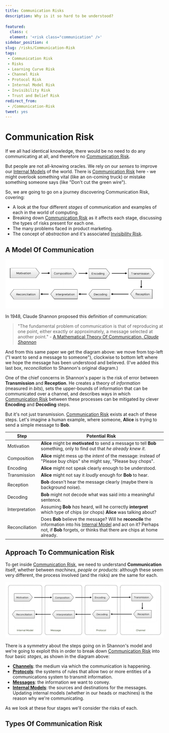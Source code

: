 ```yaml
---
title: Communication Risks
description: Why is it so hard to be understood?

featured: 
  class: c
  element: '<risk class="communication" />'
sidebar_position: 4
slug: /risks/Communication-Risk
tags:
 - Communication Risk
 - Risks
 - Learning Curve Risk
 - Channel Risk
 - Protocol Risk
 - Internal Model Risk
 - Invisibility Risk
 - Trust and Belief Risk
redirect_from: 
 - /Communication-Risk
tweet: yes
---
```


# Communication Risk

If we all had identical knowledge, there would be no need to do any communicating at all, and therefore no [Communication Risk](Communication-Risk.md).  

But people are not all-knowing oracles.  We rely on our _senses_ to improve our [Internal Models](../thinking/Glossary.md#internal-model) of the world. There is [Communication Risk](Communication-Risk.md) here - we might overlook something vital (like an on-coming truck) or mistake something someone says (like "Don't cut the green wire").  

So, we are going to go on a journey discovering Communication Risk, covering:

- A look at the four different _stages_ of communication and examples of each in the world of computing.
- Breaking down [Communication Risk](Communication-Risk.md) as it affects each stage, discussing the types of risks present for each one.
- The many problems faced in product marketing.
- The concept of _abstraction_ and it's associated [Invisibility Risk](#invisibility-risk). 

## A Model Of Communication

![Shannon's Communication Model](/img/generated/risks/communication/communication_1.png)

In 1948, Claude Shannon proposed this definition of communication:

> "The fundamental problem of communication is that of reproducing at one point, either exactly or approximately, a message selected at another point." - [A Mathematical Theory Of Communication, _Claude Shannon_](https://en.wikipedia.org/wiki/A_Mathematical_Theory_of_Communication)  

And from this same paper we get the diagram above:  we move from top-left ("I want to send a message to someone"), clockwise to bottom left where we hope the message has been understood and believed.  (I've added this last box, _reconciliation_ to Shannon's original diagram.)

One of the chief concerns in Shannon's paper is the risk of error between **Transmission** and **Reception**.  He creates a theory of _information_ (measured in _bits_), sets the upper-bounds of information that can be communicated over a channel, and describes ways in which [Communication Risk](Communication-Risk.md) between these processes can be mitigated by clever **Encoding** and **Decoding** steps.

But it's not just transmission.  [Communication Risk](Communication-Risk.md) exists at each of these steps.  Let's imagine a human example, where someone, **Alice** is trying to send a simple message to **Bob**.

|Step                  |Potential Risk                                           |
|----------------------|---------------------------------------------------------|
|Motivation            | **Alice** might be **motivated** to send a message to tell **Bob** something, only to find out that _he already knew it_. |
|Composition           | **Alice** might mess up the _intent_ of the message: instead of "Please buy chips" she might say, "Please buy chops". |
|Encoding              | **Alice** might not speak clearly enough to be understood. |
|Transmission          | **Alice** might not say it _loudly_ enough for **Bob** to hear. | 
|Reception             | **Bob** doesn't hear the message clearly (maybe there is background noise). |
|Decoding              | **Bob** might not decode what was said into a meaningful sentence. |
|Interpretation        | Assuming **Bob** _has_ heard, will he correctly **interpret**  which type of chips (or chops) **Alice** was talking about? |
|Reconciliation        | Does **Bob** believe the message?  Will he **reconcile** the information into his [Internal Model](../thinking/Glossary.md#internal-model) and act on it?  Perhaps not, if **Bob** forgets, or thinks that there are chips at home already.|

## Approach To Communication Risk

To get inside [Communication Risk](Communication-Risk.md), we need to understand **Communication** itself, whether between _machines_, _people_ or _products_:  although these seem very different, the process involved (and the risks) are the same for each.  

![Communication Risk, broken into four areas](/img/generated/risks/communication/communication_2.png)

There is a symmetry about the steps going on in Shannon's model and we're going to exploit this in order to break down [Communication Risk](Communication-Risk.md) into four basic _stages_, as shown in the diagram above: 

 - **[Channels](https://en.wikipedia.org/wiki/Communication_channel)**: the medium via which the communication is happening.
 - **[Protocols](https://en.wikipedia.org/wiki/Communication_protocol)**:  the systems of rules that allow two or more entities of a communications system to transmit information.
 - **[Messages](https://en.wikipedia.org/wiki/Message)**: the information we want to convey.
 - **[Internal Models](../thinking/Glossary.md#internal-model)**: the sources and destinations for the messages.  Updating internal models (whether in our heads or machines) is the reason why we're communicating.
 
As we look at these four stages we'll consider the risks of each.

## Types Of Communication Risk

<TagList tag="Communication Risk" filter="risks/Communication-Risks" /> 


